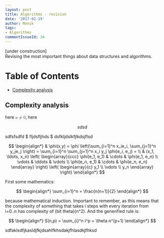 ```yaml
---
layout: post
title: Algorithms - revision
date: '2017-02-19'
author: Monik
tags:
- Algorithms
commentIssueId: 34
---
```

<div class="bg-info panel-body" markdown="1">
[under construction]<br/>
Revising the most important things about data structures and algorithms.
</div>

# Table of Contents
  * [Complexity analysis](#complexity)

## Complexity analysis <a id="complexity"></a>

here
<math xmlns="http://www.w3.org/1998/Math/MathML">
  <mi>a</mi><mo>&#x2260;</mo><mn>0</mn>
</math>,
here

$$ sdsd $$

sdfsfsdfd $ fljdsfljhds $  dsfkljdslkfjlkdsjflsd

$$
\begin{align*}
  & \phi(x,y) = \phi \left(\sum_{i=1}^n x_ie_i, \sum_{j=1}^n y_je_j \right)
  = \sum_{i=1}^n \sum_{j=1}^n x_i y_j \phi(e_i, e_j) = \\
  & (x_1, \ldots, x_n) \left( \begin{array}{ccc}
      \phi(e_1, e_1) & \cdots & \phi(e_1, e_n) \\
      \vdots & \ddots & \vdots \\
      \phi(e_n, e_1) & \cdots & \phi(e_n, e_n)
    \end{array} \right)
  \left( \begin{array}{c}
      y_1 \\
      \vdots \\
      y_n
    \end{array} \right)
\end{align*}
$$

First some mathematics:

$$
\begin{align*}
  \sum_{i=1}^n = \frac{n(n+1)}{2}
\end{align*}
$$

because mathematical induction. Important to remember, as this means that the complexity of something that takes i steps with every iteration from i=0..n has complexity of (bit theta)(n^2). And the generified rule is:

$$
\begin{align*}
  S(n,p) = \sum_{i}^n i^p = \theta n^(p+1)
\end{align*}
$$

sdfaklsdfjkasldjfkjdsahlfkhsdakjfhlasdkjfhksd
